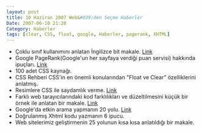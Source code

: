 ```yaml
---
layout: post
title: 10 Haziran 2007 Web&#039;den Seçme Haberler
Date: 2007-06-10 21:28
Category: Haberler
tags: [clear, CSS, float, google, Haberler, pagerank, XHTML]
---
```


-   Çoklu sınıf kullanımını anlatan İngilizce bit makale. [Link][]
-   Google PageRank(Google'un her sayfaya verdiği puan servisi) hakkında
    ipuçları. [Link][1]
-   100 adet CSS kaynağı.
-   CSS Rehberi CSS'in en önemli konularından "Float ve Clear"
    özelliklerini anlatmış. 
-   Resimlere CSS ile saydamlık verme. [Link][4]
-   Farklı web tarayıcılarındaki kod farklılıkları ve düzeltilmesini
    küçük bir örnek ile anlatan bir makale. [Link][5]
-   Google'da etkin arama yapmanın 20 yolu. [Link][6]
-   Doğrulanmış Xhtml kodu yazmanın 6 ipucu.
-   Web sitelerimiz geliştirmenin 25 yolunun kısa kısa anlatıldığı bir
    makale. 


  [Link]: http://www.ryanbrill.com/archives/multiple-classes-in-ie/
    "Link"
  [1]: http://www.smashingmagazine.com/2007/06/05/google-pagerank-what-do-we-really-know-about-it/
  [4]: http://www.joshstauffer.com/2007/06/07/apply-css-transparency-to-images/
    "Link"
  [5]: http://9tutorials.com/2007/06/06/css-cross-browser-compatibility.html
  [6]: http://www.dumblittleman.com/2007/06/20-tips-for-more-efficient-google.html
